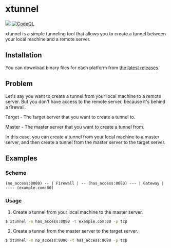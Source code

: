 # xtunnel

[![](https://img.shields.io/static/v1?label=Sponsor&message=%E2%9D%A4&logo=GitHub&color=%23fe8e86)](https://github.com/sponsors/eminmuhammadi)
[![CodeQL](https://github.com/eminmuhammadi/xtunnel/actions/workflows/codeql-analysis.yml/badge.svg)](https://github.com/eminmuhammadi/xtunnel/actions/workflows/codeql-analysis.yml)

xtunnel is a simple tunneling tool that allows you to create a tunnel between your local machine and a remote server.

## Installation
You can download binary files for each platform from [the latest releases](https://github.com/eminmuhammadi/xtunnel/releases).

## Problem 
Let's say you want to create a tunnel from your local machine to a remote server. But you don't have access to the remote server, because it's behind a firewall. 

Target - The target server that you want to create a tunnel to.

Master - The master server that you want to create a tunnel from.

In this case, you can create a tunnel from your local machine to a master server, and then create a tunnel from the master server to the target server.

## Examples

### Scheme
```
(no_access:8080) -- | Firewall | -- (has_access:8080) --- | Gateway | ---- (example.com:80)
```

### Usage

1. Create a tunnel from your local machine to the master server.
 
```bash
$ xtunnel -m has_access:8080 -t example.com:80 -p tcp
```

2. Create a tunnel from the master server to the target server.

```bash
$ xtunnel -m no_access:8080 -t has_access:8080 -p tcp
```